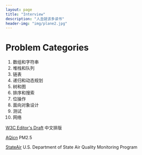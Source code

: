```yaml
---
layout: page
title: "Interview"
description: "人丑就该多读书"
header-img: "img/plane2.jpg"
---
```

# Problem Categories 
1. 数组和字符串
2. 堆栈和队列
3. 链表
4. 递归和动态规划
5. 树和图
6. 排序和搜索
7. 位操作
8. 面向对象设计
9. 测试
10. 网络


[W3C Editor's Draft](http://w3c.github.io/clreq/#glyphs_sizes_and_positions_in_character_faces_of_punctuation_marks) 中文排版  

[AQicn](http://aqicn.org/city/) PM2.5

[StateAir](http://stateair.net/) U.S. Department of State Air Quality Monitoring Program

